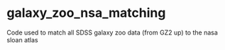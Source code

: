 # galaxy_zoo_nsa_matching
Code used to match all SDSS galaxy zoo data (from GZ2 up) to the nasa sloan atlas
